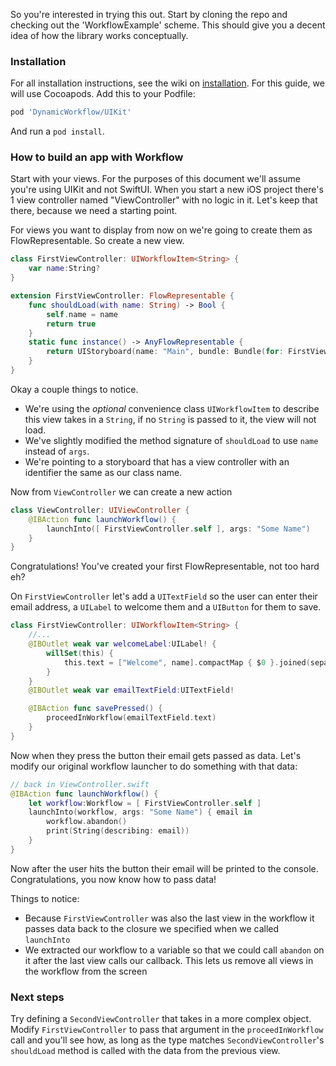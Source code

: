 So you're interested in trying this out. Start by cloning the repo and checking out the 'WorkflowExample' scheme. This should give you a decent idea of how the library works conceptually.

### Installation
For all installation instructions, see the wiki on [installation](https://github.com/wwt/Workflow/wiki/Installation).  For this guide, we will use Cocoapods.  Add this to your Podfile:
```ruby
pod 'DynamicWorkflow/UIKit'
```
And run a `pod install`.

### How to build an app with Workflow
Start with your views. For the purposes of this document we'll assume you're using UIKit and not SwiftUI. When you start a new iOS project there's 1 view controller named "ViewController" with no logic in it. Let's keep that there, because we need a starting point.

For views you want to display from now on we're going to create them as FlowRepresentable. So create a new view.
```swift
class FirstViewController: UIWorkflowItem<String> {
    var name:String?
}

extension FirstViewController: FlowRepresentable {
    func shouldLoad(with name: String) -> Bool {
        self.name = name
        return true
    }
    static func instance() -> AnyFlowRepresentable {
        return UIStoryboard(name: "Main", bundle: Bundle(for: FirstViewController.self)).instantiateViewController(withIdentifier: "FirstViewController") as! FirstViewController
    }
}
```

Okay a couple things to notice. 
- We're using the *optional* convenience class `UIWorkflowItem` to describe this view takes in a `String`, if no `String` is passed to it, the view will not load. 
- We've slightly modified the method signature of `shouldLoad` to use `name` instead of `args`. 
- We're pointing to a storyboard that has a view controller with an identifier the same as our class name.

Now from `ViewController` we can create a new action
```swift
class ViewController: UIViewController {
    @IBAction func launchWorkflow() {
        launchInto([ FirstViewController.self ], args: "Some Name")
    }
}
```

Congratulations! You've created your first FlowRepresentable, not too hard eh?

On `FirstViewController` let's add a `UITextField` so the user can enter their email address, a `UILabel` to welcome them and a `UIButton` for them to save.

```swift
class FirstViewController: UIWorkflowItem<String> {
    //...
    @IBOutlet weak var welcomeLabel:UILabel! {
        willSet(this) {
            this.text = ["Welcome", name].compactMap { $0 }.joined(separator: " ") + "!"
        }
    }
    @IBOutlet weak var emailTextField:UITextField!

    @IBAction func savePressed() {
        proceedInWorkflow(emailTextField.text)
    }
}
```

Now when they press the button their email gets passed as data. Let's modify our original workflow launcher to do something with that data:

```swift
// back in ViewController.swift
@IBAction func launchWorkflow() {
    let workflow:Workflow = [ FirstViewController.self ]
    launchInto(workflow, args: "Some Name") { email in 
        workflow.abandon()
        print(String(describing: email))
    }
}
```

Now after the user hits the button their email will be printed to the console. Congratulations, you now know how to pass data!

Things to notice:
- Because `FirstViewController` was also the last view in the workflow it passes data back to the closure we specified when we called `launchInto`
- We extracted our workflow to a variable so that we could call `abandon` on it after the last view calls our callback. This lets us remove all views in the workflow from the screen

### Next steps
Try defining a `SecondViewController` that takes in a more complex object. Modify `FirstViewController` to pass that argument in the `proceedInWorkflow` call and you'll see how, as long as the type matches `SecondViewController`'s `shouldLoad` method is called with the data from the previous view.